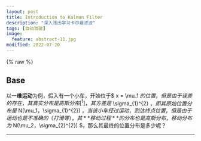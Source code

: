 ```yaml
---
layout: post
title: Introduction to Kalman Filter
description: "深入浅出学习卡尔曼滤波"
tags: [自动驾驶]
image:
  feature: abstract-11.jpg
modified: 2022-07-20
---
```



{% raw %}
## Base

以一**维运动**为例，假入有一个小车，开始位于$ x = \mu_1 $的位置，但是由于误差的存在，其真实分布是高斯分布[^1]，其方差是$ \sigma_{1}^{2} $，即其原始位置分布是$ N(\mu_1，\sigma_{1}^{2}) $，当该小车经过运动，到达终点位置，但是由于运动也是不准确的（打滑等），其**移动过程**的分布也是高斯分布，移动分布为$ N(\mu_2，\sigma_{2}^{2}) $，那么其最终的位置分布是多少呢？











---
[^1]: Gaussian Distribution，又称正态分布
{% endraw %}
